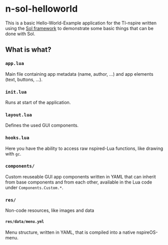 
# n-sol-helloworld

This is a basic Hello-World-Example application for the TI-nspire
written using the [Sol framework](https://github.com/alexcoder04/sol)
to demonstrate some basic things that can be done with Sol.

## What is what?

### `app.lua`

Main file containing app metadata (name, author, ...) and app elements (text, buttons, ...).

### `init.lua`

Runs at start of the application.

### `layout.lua`

Defines the used GUI components.

### `hooks.lua`

Here you have the ability to access raw nspired-Lua functions, like drawing with `gc`.

### `components/`

Custom reuseable GUI app components written in YAML that can inherit from base components
and from each other, available in the Lua code under `Components.Custom.*`.

### `res/`

Non-code resources, like images and data

#### `res/data/menu.yml`

Menu structure, written in YAML, that is compiled into a native nspireOS-menu.
